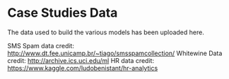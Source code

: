 # Case Studies Data

The data used to build the various models has been uploaded here.

SMS Spam data credit: http://www.dt.fee.unicamp.br/~tiago/smsspamcollection/
Whitewine Data credit: http://archive.ics.uci.edu/ml
HR data credit: https://www.kaggle.com/ludobenistant/hr-analytics
